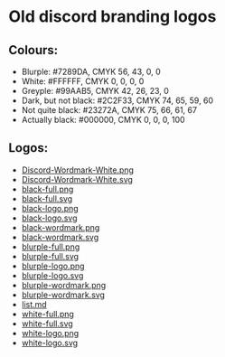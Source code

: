 # Old discord branding logos

## Colours:
* Blurple: #7289DA, CMYK 56, 43, 0, 0
* White: #FFFFFF, CMYK 0, 0, 0, 0
* Greyple: #99AAB5, CMYK 42, 26, 23, 0
* Dark, but not black: #2C2F33, CMYK 74, 65, 59, 60
* Not quite black: #23272A, CMYK 75, 66, 61, 67
* Actually black: #000000, CMYK 0, 0, 0, 100

## Logos:
* [Discord-Wordmark-White.png](/assets/images/discord-branding-old/Discord-Wordmark-White.png)
* [Discord-Wordmark-White.svg](/assets/images/discord-branding-old/Discord-Wordmark-White.svg)
* [black-full.png](/assets/images/discord-branding-old/black-full.png)
* [black-full.svg](/assets/images/discord-branding-old/black-full.svg)
* [black-logo.png](/assets/images/discord-branding-old/black-logo.png)
* [black-logo.svg](/assets/images/discord-branding-old/black-logo.svg)
* [black-wordmark.png](/assets/images/discord-branding-old/black-wordmark.png)
* [black-wordmark.svg](/assets/images/discord-branding-old/black-wordmark.svg)
* [blurple-full.png](/assets/images/discord-branding-old/blurple-full.png)
* [blurple-full.svg](/assets/images/discord-branding-old/blurple-full.svg)
* [blurple-logo.png](/assets/images/discord-branding-old/blurple-logo.png)
* [blurple-logo.svg](/assets/images/discord-branding-old/blurple-logo.svg)
* [blurple-wordmark.png](/assets/images/discord-branding-old/blurple-wordmark.png)
* [blurple-wordmark.svg](/assets/images/discord-branding-old/blurple-wordmark.svg)
* [list.md](/assets/images/discord-branding-old/list.md)
* [white-full.png](/assets/images/discord-branding-old/white-full.png)
* [white-full.svg](/assets/images/discord-branding-old/white-full.svg)
* [white-logo.png](/assets/images/discord-branding-old/white-logo.png)
* [white-logo.svg](/assets/images/discord-branding-old/white-logo.svg)

